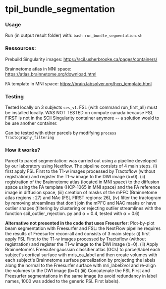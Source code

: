 # tpil_bundle_segmentation

### Usage
Run (in output result folder) with: `bash run_bundle_segmentation.sh`

### Ressources:
Prebuild Singularity images: https://scil.usherbrooke.ca/pages/containers/

Brainnetome atlas in MNI space: https://atlas.brainnetome.org/download.html

FA template in MNI space: https://brain.labsolver.org/hcp_template.html 

### Testing 
Tested locally on 3 subjects `ses_v1`. FSL (with command run_first_all) must be installed locally. WAS NOT TESTED on compute canada because FSL FIRST is not in the SCIl Singularity container anymore -- a solution would to be use another container.

Can be tested with other parcels by modifying `process Tractography_filtering`

### How it works?
Parcel to parcel segmentation: was carried out using a pipeline developed by our laboratory using Nextflow. The pipeline consists of 4 main steps. (i) first apply FSL First to the T1-w images processed by Tractoflow (without registration) and register the T1-w image to the DWI image (b=0). (ii) registration of the Brainnetome atlas (located in MNI space) to the diffusion space using the FA template (HCP-1065 in MNI space) and the FA reference image in diffusion space, (iii) creation of masks of the mPFC (Brainnetome atlas regions : 27) and NAc (FSL FIRST regions: 26), (iv) filter the tractogram by removing streamlines that don't join the mPFC and NAC masks or have outlier shapes (filtering by clustering or rejecting outlier streamlines with the function scil_outlier_rejection. py and α = 0.4, tested with α = 0.6)

**Alternative not presented in the code that uses Freesurfer:** Plot-by-plot beam segmentation with Freesurfer and FSL: the NextFlow pipeline requires the results of Freesurfer recon-all and consists of 3 main steps: (i) first apply FSL First to the T1-w images processed by Tractoflow (without registration) and register the T1-w image to the DWI image (b=0). (ii) Apply Brainnetome's Freesufer gaussian classifier atlas (GCs) to parcel/label each subject's cortical surface with mris_ca_label and then create volumes with each subject's Brainnetome surface parcelization by projecting the labels along the normal to the Freesurfer surface with mri_label2vol and re-align the volumes to the DWI image (b=0) (iii) Concatenate the FSL First and Freesurfer segmentations in the same image (to avoid redundancy in label names, 1000 was added to the generic FSL First labels).


